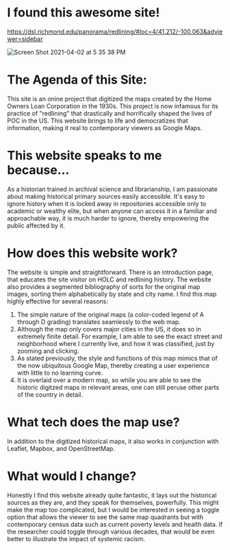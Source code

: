 # I found this awesome site!

https://dsl.richmond.edu/panorama/redlining/#loc=4/41.212/-100.063&adviewer=sidebar

![Screen Shot 2021-04-02 at 5 35 38 PM](https://user-images.githubusercontent.com/81833154/113463293-e12de600-93d9-11eb-8783-4a1549b0df0b.png)

# The Agenda of this Site:
This site is an onine project that digitized the maps created by the Home Owners Loan Corporation in the 1930s. 
This project is now infamous for its practice of "redlining" that drastically and horrifically shaped the lives of POC in the US.
This website brings to life and democratizes that information, making it real to contemporary viewers as Google Maps.

# This website speaks to me because...
As a historian trained in archival science and librarianship, I am passionate about making historical primary sources easily accessible.
It's easy to ignore history when it is locked away in repositories accessible only to academic or wealthy elite, 
but when anyone can access it in a familiar and approachable way, it is much harder to ignore, thereby empowering the public affected by it.

# How does this website work?
The website is simple and straightforward. There is an introduction page, that educates the site visitor on HOLC and redlining history.
The website also provides a segmented bibliography of sorts for the original map images, sorting them alphabetically by state and city name.
I find this map highly effective for several reasons:
  1) The simple nature of the original maps (a color-coded legend of A through D grading) translates seamlessly to the web map.
  2) Although the map only covers major cities in the US, it does so in extremely finite detail. For example, I am able to see the exact street and neighborhood where I currently live, and how it was classified, just by zooming and clicking.
  3) As stated previously, the style and functions of this map mimics that of the now ubiquitous Google Map, thereby creating a user experience with little to no learning curve.
  4) It is overlaid over a modern map, so while you are able to see the historic digitzed maps in relevant areas, one can still peruse other parts of the country in detail. 

# What tech does the map use?
In addition to the digitized historical maps, it also works in conjunction with Leaflet, Mapbox, and OpenStreetMap.

# What would I change?
Honestly I find this website already quite fantastic, it lays out the historical sources as they are, and they speak for themselves, powerfully.
This might make the map too complicated, but I would be interested in seeing a toggle option that allows the viewer to see the same map quadrants but with contemporary census data
  such as current poverty levels and health data. If the researcher could toggle through various decades, that would be even better to illustrate the impact of systemic racism.
